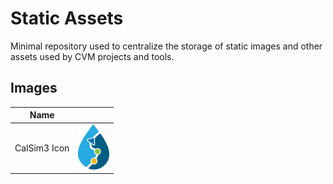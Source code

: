 # Static Assets

Minimal repository used to centralize the storage of static images and other assets used by CVM projects and tools.

## Images

| Name         |       |
| ------------ | ----- |
| CalSim3 Icon | <img src="./images/calsim3_icon.svg" alt="CalSim3 Icon" width="50"/> |
